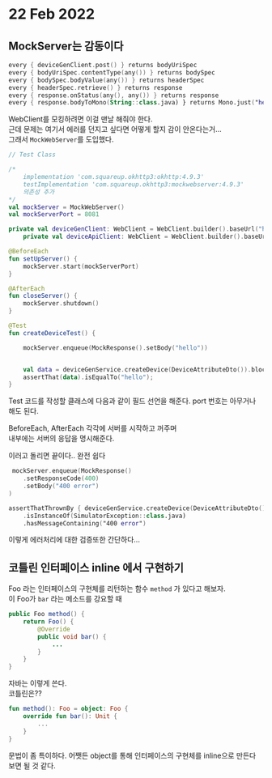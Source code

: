 # 22 Feb 2022   
   
## MockServer는 감동이다

``` kt
every { deviceGenClient.post() } returns bodyUriSpec
every { bodyUriSpec.contentType(any()) } returns bodySpec
every { bodySpec.bodyValue(any()) } returns headerSpec
every { headerSpec.retrieve() } returns response
every { response.onStatus(any(), any()) } returns response
every { response.bodyToMono(String::class.java) } returns Mono.just("hello")
```   
   
WebClient를 모킹하려면 이걸 맨날 해줘야 한다.   
근데 문제는 여기서 에러를 던지고 싶다면 어떻게 할지 감이 안온다는거...   
그래서 `MockWebServer`를 도입했다.   
   
``` kt
// Test Class

/*
    implementation 'com.squareup.okhttp3:okhttp:4.9.3'
    testImplementation 'com.squareup.okhttp3:mockwebserver:4.9.3'
    의존성 추가
*/
val mockServer = MockWebServer()
val mockServerPort = 8081

private val deviceGenClient: WebClient = WebClient.builder().baseUrl("http://localhost:${mockServerPort}").build()
    private val deviceApiClient: WebClient = WebClient.builder().baseUrl("http://localhost:${mockServerPort}").build()

@BeforeEach
fun setUpServer() {
    mockServer.start(mockServerPort)
}

@AfterEach
fun closeServer() {
    mockServer.shutdown()
}

@Test
fun createDeviceTest() {

    mockServer.enqueue(MockResponse().setBody("hello"))


    val data = deviceGenService.createDevice(DeviceAttributeDto()).block();
    assertThat(data).isEqualTo("hello");
}
```   
   
Test 코드를 작성할 클래스에 다음과 같이 필드 선언을 해준다. port 번호는 아무거나 해도 된다.   
   
BeforeEach, AfterEach 각각에 서버를 시작하고 꺼주며   
내부에는 서버의 응답을 명시해준다.   
   
이러고 돌리면 끝이다.. 완전 쉽다
    
``` kt
 mockServer.enqueue(MockResponse()
    .setResponseCode(400)
    .setBody("400 error")
)

assertThatThrownBy { deviceGenService.createDevice(DeviceAttributeDto()).block() }
    .isInstanceOf(SimulatorException::class.java)
    .hasMessageContaining("400 error")
```   
   
이렇게 에러처리에 대한 검증또한 간단하다...   
   
## 코틀린 인터페이스 inline 에서 구현하기   
   
Foo 라는 인터페이스의 구현체를 리턴하는 함수 `method` 가 있다고 해보자.   
이 Foo가 `bar` 라는 메소드를 강요할 때   
   
``` java
public Foo method() {
    return Foo() {
        @Override
        public void bar() {
            ...
        }
    }
}
```   
   
자바는 이렇게 쓴다.   
코틀린은??   
   
``` kt
fun method(): Foo = object: Foo {
    override fun bar(): Unit {
        ...
    }
}  
```   
   
문법이 좀 특이하다. 어쨋든 object를 통해 인터페이스의 구현체를 inline으로 만든다 보면 될 것 같다.